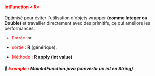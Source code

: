 #### <font color=red> IntFunction < R>  </font>

Optimisé pour éviter l'utilisation d'objets wrapper <b>(comme Integer ou Double)</b> et travailler directement avec des primitifs,
ce qui améliore les performances.

* <font color=red>Entrée</font> int


* <font color=red>sortie :</font> <b>R</b> (générique).


* <font color=red>Méthode :</font> <b>R apply (int value)</b> 


##### 📔 <font color=red> Exemple :  </font> MainIntFunction.java (convertir un int en String)
